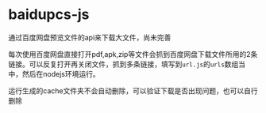# baidupcs-js
通过百度网盘预览文件的api来下载大文件，尚未完善

每次使用百度网盘直接打开pdf,apk,zip等文件会抓到百度网盘下载文件所用的2条链接。可以反复打开再关闭文件，抓到多条链接，填写到`url.js`的`urls`数组当中，然后在nodejs环境运行。

运行生成的cache文件夹不会自动删除，可以验证下载是否出现问题，也可以自行删除
